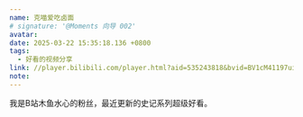 ```yaml
---
name: 克喵爱吃卤面
# signature: '@Moments 向导 002'
avatar: 
date: 2025-03-22 15:35:18.136 +0800
tags:
  - 好看的视频分享
link: //player.bilibili.com/player.html?aid=535243818&bvid=BV1cM41197ui&cid=1312553206&p=1
note:
---
```


我是B站木鱼水心的粉丝，最近更新的史记系列超级好看。
